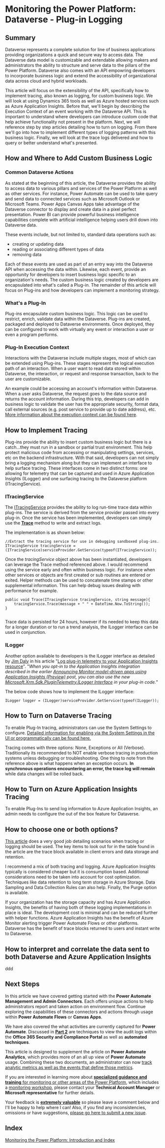 # Monitoring the Power Platform: Dataverse - Plug-in Logging

## Summary

Dataverse represents a complete solution for line of business applications providing organizations a quick and secure way to access data. The Dataverse data model is customizable and extendable allowing makers and administrators the ability to structure and serve data to the pillars of the Power Platform. Dataverse also comes with an API empowring developers to incorporate business logic and extend the accessibility of organizational data across cloud and hybrid workloads.

This article will focus on the extensibility of the API, specifically how to implement tracing, also known as logging, for custom business logic. We will look at using Dynamics 365 tools as well as Azure hosted services such as Azure Application Insights. Before that, we'll begin by describing the Execution Context of an event working with the Dataverse API. This is important to understand where developers can introduce custom code that help achieve functionality not present in the platform. Next, we will reference step by step articles detailing how to turn on logging. From there we'll go into how to implement different types of logging patterns with this business logic. Finally, we will look at the trace logs delivered and how to query or better understand what's presented.

## How and Where to Add Custom Business Logic

### Common Dataverse Actions

As stated at the beginning of this article, the Dataverse provides the ability to access data to various pillars and services of the Power Platform as well as other services. For instance, Power Automate can be used to take query and send data to connected services such as Microsoft Outlook or Microsoft Teams. Power Apps Canvas Apps take advantage of the Dataverse connector to display and create data in a pixel perfect presentation. Power BI can provide powerful business intelligence capabilities complete with artificial intelligence helping users drill down into Dataverse data.

These events include, but not limited to, standard data operations such as:

- creating or updating data
- reading or associating different types of data
- removing data

Each of these events are used as part of an entry way into the Dataverse API when accessing the data within. Likewise, each event, provide an opportunity for developers to insert business logic specific to an organization's needs. The custom business logic created by developers are encapsulated into what's called a Plug-in. The remainder of this article will focus on Plug-ins and how developers can implement a monitoring strategy.

### What's a Plug-In

Plug-ins encapsulate custom business logic. This logic can be used to restrict, enrich, validate data within the Dataverse. Plug-ins are created, packaged and deployed to Dataverse environments. Once deployed, they can be configured to work with virtually any event or interaction a user or even a program performs.

### Plug-In Execution Context

Interactions with the Dataverse include multiple stages, most of which can be extended using Plug-ins. These stages represent the logical execution path of an interaction. When a user want to read data stored within Dataverse, the interaction, or request and response transaction, back to the user are customizable. 

 An example could be accessing an account's information within Dataverse. When a user asks Dataverse, the request goes to the data source and returns the account information. During this trip, developers can add in business logic to validate the user has the appropriate security, format data, call external sources (e.g. post service to provide up to date address), etc. [More information about the execution context can be found here](https://docs.microsoft.com/en-us/powerapps/developer/data-platform/understand-the-data-context#:~:text=%20Understand%20the%20execution%20context%20%201%20For,any%20operation%20that%20triggers%20the%20plug-in...%20More%20).

<insert execution context>

## How to Implement Tracing

Plug-ins provide the ability to insert custom business logic but there is a catch...they must run in a sandbox or partial trust environment. This help protect malicious code from accessing or manipulating settings, services, etc on the backend infrastructure. With that said, developers can not simply bring a logging mechanism along but they can implement an interface to help surface tracing. These interfaces come in two distinct forms: one allowing for telemetry that can be captured and used in Azure Application Insights (ILogger) and one surfacing tracing to the Dataverse platform (ITracingService).

### ITracingService

The [ITracingService](https://docs.microsoft.com/en-us/dotnet/api/microsoft.xrm.sdk.itracingservice?view=dynamics-general-ce-9) provides the ability to log run-time trace data within plug-ins. The service is derived from the service provider passed into every plug-in. Once the service has been implemented, developers can simply use the **[Trace](https://docs.microsoft.com/en-us/dotnet/api/microsoft.xrm.sdk.itracingservice.trace?view=dynamics-general-ce-9#Microsoft_Xrm_Sdk_ITracingService_Trace_System_String_System_Object___)** method to write and extract logs.

The implementation is as shown below:

```
//Extract the tracing service for use in debugging sandboxed plug-ins. 
ITracingService tracingService = (ITracingService)serviceProvider.GetService(typeof(ITracingService));
```

Once the *tracingService* object above has been instantiated, developers can leverage the Trace method referenced above. I would recommend using the service early and often within business logic. For instance when other services or objects are first created or sub routines are entered or exited. Helper methods can be used to concatenate time stamps or other supplemental information. This can help debug issues dealing with performance for example.

```
public void Trace(ITracingService tracingService, string message){
	tracingService.Trace(message + " " + DateTime.Now.ToString());
}


```

Trace data is persisted for 24 hours, however if its needed to keep this data for a longer duration or to run a trend analysis, the ILogger interface can be used in conjunction.

### ILogger

Another option available to developers is the ILogger interface as detailed by [Jim Daly](https://github.com/JimDaly) in his article "[Log plug-in telemetry to your Application Insights resource](https://powerapps.microsoft.com/en-us/blog/log-plug-in-telemetry-to-your-application-insights-resource/)". "*When you opt-in to the Application Insights integration described in the earlier [Announcing Monitor model-driven apps using Application Insights (Preview)](https://powerapps.microsoft.com/en-us/blog/announcing-monitor-model-driven-apps-using-application-insights-preview/) post, you can also use the new*
*[Microsoft.Xrm.Sdk.PluginTelemetry.ILogger Interface](https://docs.microsoft.com/en-us/dotnet/api/microsoft.xrm.sdk.plugintelemetry.ilogger?view=dynamics-general-ce-9) in your plug-in code.*"

The below code shows how to implement the ILogger interface:

```
ILogger logger = (ILogger)serviceProvider.GetService(typeof(ILogger));
```



## How to Turn on Dataverse Tracing

To enable Plug-In tracing, administrators can use the System Settings to configure. [Detailed information for enabling via the System Settings in the UI or programmatically can be found here.](https://learn.microsoft.com/en-us/power-apps/developer/data-platform/logging-tracing#enable-trace-logging)

Tracing comes with three options: None, Exceptions or All (Verbose). Traditionally its recommended to NOT enable verbose tracing in production systems unless debugging or troubleshooting. One thing to note from the reference above is what happens when an exception occurs. **In synchronous operations encountering an error, the trace log will remain** while data changes will be rolled back.

## How to Turn on Azure Application Insights Tracing

To enable Plug-Ins to send log information to Azure Application Insights, an admin needs to configure the out of the box feature for Dataverse.

## How to choose one or both options?

[This article](https://learn.microsoft.com/en-us/power-apps/developer/data-platform/application-insights-ilogger) does a very good job detailing scenarios when tracing or logging should be used. The key items to look out for in the table found in the article are the trace block available in client errors and data storage and retention.

I recommend a mix of both tracing and logging. Azure Application Insights typically is considered cheaper but it is consumption based. Additional considerations need to be taken into account for cost optimization. Techniques like data retention to long term storage in Azure Storage. Data Sampling and Data Collection Rules can also help. Finally, the Purge option is available. 

If your organization has the storage capacity and has Azure Application Insights, the benefits of having both of these logging implementations in place is ideal. The development cost is minimal and can be reduced further with helper functions. Azure Application Insights has the benefit of Azure Monitor alerting trigger Power Automate Flows or other platforms. Dataverse has the benefit of trace blocks returned to users and instant write to Dataverse. 

## How to interpret and correlate the data sent to both Dataverse and Azure Application Insights
ddd

## Next Steps

In this article we have covered getting started with the **Power Automate Management and Admin Connectors**. Each offers unique actions to help administrators report and taken action on environment flow. Continue exploring the capabilities of these connectors and actions through usage within **Power Automate Flows** or **Canvas Apps**. 

We have also covered the what activities are currently captured for **Power Automate**. Discussed in [**Part 2**](https://community.dynamics.com/crm/b/crminthefield/posts/monitoring-the-power-platform-power-automate---auditing-and-activity-logs-part-2) are techniques to view the audit logs within the **Office 365 Security and Compliance Portal** as well as **automated techniques**. 

This article is designed to supplement the article on **Power Automate Analytics**, which provides more of an all up view of **Power Automate** usage. Combining these two documents, an administrator can now <u>track analytic metrics as well as the events that define those metrics</u>.

If you are interested in learning more about [**specialized guidance and training** for monitoring or other areas of the Power Platform](https://community.dynamics.com/crm/b/crminthefield/posts/pfe-dynamics-365-service-offerings), which includes a [monitoring workshop](https://community.dynamics.com/cfs-file/__key/communityserver-blogs-components-weblogfiles/00-00-00-17-38/WorkshopPLUS-_2D00_-Dynamics-365-Customer-Engagement-Monitoring-with-Application-lnsights-1-Day-with-Lab_2D00_FA5D599F_2D00_20E4_2D00_4087_2D00_A713_2D00_39FBD14DF7E5.pdf), please contact your **Technical Account Manager** or **Microsoft representative** for further details. 

Your feedback is **<u>extremely valuable</u>** so please leave a comment below and I'll be happy to help where I can! Also, if you find any inconsistencies, omissions or have suggestions, [please go here to submit a new issue](https://github.com/aliyoussefi/MonitoringPowerPlatform/issues).

## Index

[Monitoring the Power Platform: Introduction and Index](https://community.dynamics.com/crm/b/crminthefield/posts/monitoring-the-power-platform-introduction)